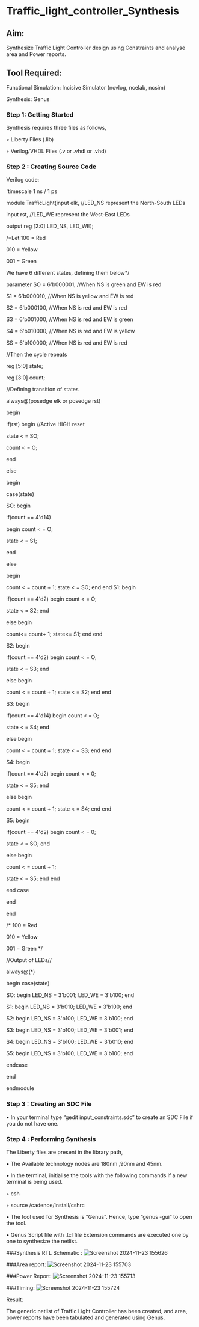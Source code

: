 # Traffic_light_controller_Synthesis

## Aim:

Synthesize Traffic Light Controller design using Constraints and analyse area and Power reports.

## Tool Required:

Functional Simulation: Incisive Simulator (ncvlog, ncelab, ncsim)

Synthesis: Genus

### Step 1: Getting Started

Synthesis requires three files as follows,

◦ Liberty Files (.lib)

◦ Verilog/VHDL Files (.v or .vhdl or .vhd)

### Step 2 : Creating Source Code
Verilog code: 

'timescale 1 ns / 1 ps

module TrafficLight(input elk, //LED_NS represent the North-South LEDs

input rst, //LED_WE represent the West-East LEDs          

output reg [2:0] LED_NS, LED_WE);

/*Let 100 = Red

010 = Yellow                         

001 = Green

We have 6 different states, defining them below*/

parameter SO = 6'b000001, //When NS is green and EW is red 

S1 = 6'b000010, //When NS is yellow and EW is red

S2 = 6'b000100, //When NS is red and EW is red

S3 = 6'b001000, //When NS is red and EW is green

S4 = 6'b010000, //When NS is red and EW is yellow 

SS = 6'b100000; //When NS is red and EW is red

//Then the cycle repeats 

reg [5:0] state;

reg [3:0] count;

//Defining transition of states 

always@(posedge elk or posedge rst)

begin

if(rst) begin //Active HIGH reset 

state < = SO;

count < = O;

end 

else

begin 

case(state)

SO: begin

if(count == 4'd14) 

begin count < = O; 

state < = S1; 

end 

else 

begin

count < = count + 1; state < = SO; end end 
S1: begin

if(count == 4'd2) begin count < = O; 

state < = S2; end 

else begin

count<= count+ 1; state<= S1; end end

S2: begin

if(count == 4'd2) begin count < = O; 

state < = S3; end 

else begin

count < = count + 1; state < = S2; end end 

S3: begin

if(count == 4'd14) begin count < = O; 

state < = S4; end

else begin

count < = count + 1; state < = S3; end end 

S4: begin

if(count == 4'd2) begin count < = 0; 

state < = S5; end 

else begin

count < = count + 1; state < = S4; end end

S5: begin

if(count == 4'd2) begin count < = 0; 

state < = SO; end 

else begin

count < = count + 1; 

state < = S5; end end 

end case

end 

end

/* 100 = Red

010 = Yellow                         

001 = Green  */

//Output of LEDs// 

always@(*)

begin case(state)

SO: begin LED_NS = 3'b001; LED_WE = 3'b100; end

S1: begin LED_NS = 3'b010; LED_WE = 3'b100; end 

S2: begin LED_NS = 3'b100; LED_WE = 3'b100; end 

S3: begin LED_NS = 3'b100; LED_WE = 3'b001; end 

S4: begin LED_NS = 3'b100; LED_WE = 3'b010; end 

S5: begin LED_NS = 3'b100; LED_WE = 3'b100; end 

endcase

end

endmodule

### Step 3 : Creating an SDC File

•	In your terminal type “gedit input_constraints.sdc” to create an SDC File if you do not have one.

### Step 4 : Performing Synthesis

The Liberty files are present in the library path,

• The Available technology nodes are 180nm ,90nm and 45nm.

• In the terminal, initialise the tools with the following commands if a new terminal is being used.

◦ csh

◦ source /cadence/install/cshrc

• The tool used for Synthesis is “Genus”. Hence, type “genus -gui” to open the tool.

• Genus Script file with .tcl file Extension commands are executed one by one to synthesize the netlist.

###Synthesis RTL Schematic :
![Screenshot 2024-11-23 155626](https://github.com/user-attachments/assets/40b2d5d2-5043-4461-9a8a-05b3099b395a)

###Area report:
![Screenshot 2024-11-23 155703](https://github.com/user-attachments/assets/da9443d3-e62b-45fc-a17c-11b86795b879)

###Power Report:
![Screenshot 2024-11-23 155713](https://github.com/user-attachments/assets/d4329ffe-4352-412b-8e08-c50a435a8d3e)

###Timing:
![Screenshot 2024-11-23 155724](https://github.com/user-attachments/assets/5318e429-2ea0-41fd-b859-6944e3dce637)

Result:

The generic netlist of Traffic Light Controller has been created, and area, power reports have been tabulated and generated using Genus.
